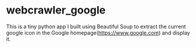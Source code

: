 # webcrawler_google
This is a tiny python app I built using Beautiful Soup to extract the current google icon in the Google homepage(https://www.google.com) and display it.
